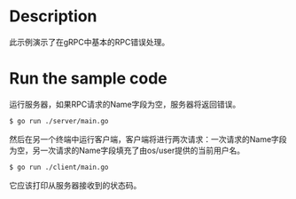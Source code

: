 # Description

此示例演示了在gRPC中基本的RPC错误处理。

# Run the sample code

运行服务器，如果RPC请求的Name字段为空，服务器将返回错误。

```sh
$ go run ./server/main.go
```

然后在另一个终端中运行客户端，客户端将进行两次请求：一次请求的Name字段为空，另一次请求的Name字段填充了由os/user提供的当前用户名。


```sh
$ go run ./client/main.go
```

它应该打印从服务器接收到的状态码。
